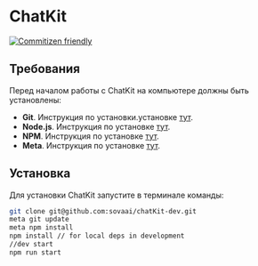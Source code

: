 # ChatKit

<p align="left">
 <a href="http://commitizen.github.io/cz-cli/">
 <img src="https://img.shields.io/badge/commitizen-friendly-brightgreen.svg" alt="Commitizen friendly"></a>
</p>

## Требования
 
Перед началом работы с ChatKit на компьютере должны быть установлены:

* **Git**. Инструкция по установки.установке [тут](https://git-scm.com/downloads).
* **Node.js**. Инструкция по установке [тут](https://nodejs.org/en/download/).
* **NPM**. Инструкция по установке [тут](https://docs.npmjs.com/downloading-and-installing-node-js-and-npm).
* **Meta**. Инструкция по установке [тут](https://www.npmjs.com/package/meta).

## Установка

Для установки ChatKit запустите в терминале команды:

~~~zsh
git clone git@github.com:sovaai/chatKit-dev.git
meta git update
meta npm install
npm install // for local deps in development
//dev start
npm run start
~~~
